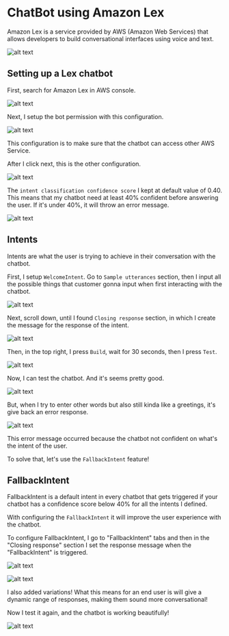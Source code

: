 # ChatBot using Amazon Lex

Amazon Lex is a service provided by AWS (Amazon Web Services) that allows
developers to build conversational interfaces using voice and text.

![alt text](image-13.png)

## Setting up a Lex chatbot

First, search for Amazon Lex in AWS console.

![alt text](image-2.png)

Next, I setup the bot permission with this configuration.

![alt text](image.png)

This configuration is to make sure that the chatbot can access other AWS Service.

After I click next, this is the other configuration.

![alt text](image-1.png)

The `intent classification confidence score` I kept at default value
of 0.40. This means that my chatbot need at least 40% confident before
answering the user. If it's under 40%, it will throw an error message.

![alt text](image-4.png)

## Intents

Intents are what the user is trying to achieve in their conversation with the
chatbot.

First, I setup `WelcomeIntent`. Go to `Sample utterances` section, then I input all the possible things that customer gonna input when first interacting with the chatbot.

![alt text](image-5.png)

Next, scroll down, until I found `Closing response` section, in which I create the message for the response of the intent.

![alt text](image-6.png)

Then, in the top right, I press `Build`, wait for 30 seconds, then I press `Test`.

![alt text](image-8.png)

Now, I can test the chatbot. And it's seems pretty good.

![alt text](image-7.png)

But, when I try to enter other words but also still kinda like a greetings, it's give back an error response.

![alt text](image-9.png)

This error message occurred
because the chatbot not confident on what's the intent of the user.

To solve that, let's use the `FallbackIntent` feature!

## FallbackIntent

FallbackIntent is a default intent in every chatbot that gets triggered if your
chatbot has a confidence score below 40% for all the intents I defined.

With configuring the `FallbackIntent` it will improve the user experience with the chatbot.

To configure FallbackIntent, I go to "FallbackIntent" tabs and then in the
"Closing response" section I set the response message when the
"FallbackIntent" is triggered.

![alt text](image-10.png)

![alt text](image-11.png)

I also added variations! What this means for an end user is will give a dynamic
range of responses, making them sound more conversational!

Now I test it again, and the chatbot is working beautifully!

![alt text](image-12.png)